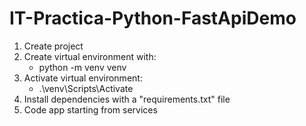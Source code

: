 # IT-Practica-Python-FastApiDemo
1) Create project
2) Create virtual environment with:
    - python -m venv venv
3) Activate virtual environment:
    - .\venv\Scripts\Activate
4) Install dependencies with a "requirements.txt" file
5) Code app starting from services
